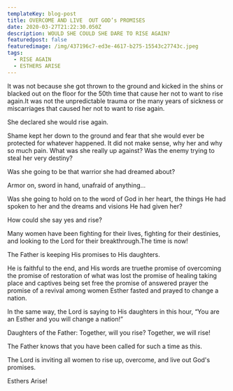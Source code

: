 ```yaml
---
templateKey: blog-post
title: OVERCOME AND LIVE  OUT GOD’s PROMISES
date: 2020-03-27T21:22:30.050Z
description: WOULD SHE COULD SHE DARE TO RISE AGAIN?
featuredpost: false
featuredimage: /img/437196c7-ed3e-4617-b275-15543c27743c.jpeg
tags:
  - RISE AGAIN
  - ESTHERS ARISE
---
```

It was not because she got thrown to the ground and kicked in the shins or blacked out on the floor for the 50th time that cause her not to want to rise again.It was not the unpredictable trauma or the many years of sickness or miscarriages that caused her not to want to rise again.  

She declared she would rise again. 



  Shame kept her down to the ground and fear that she would ever be protected for whatever happened. It did not make sense, why her and why so much pain. What was she really up against?  Was the enemy trying to steal her very destiny?



Was she going to be that warrior she had dreamed about?



 Armor on, sword in hand, unafraid of anything...



Was she going to hold on to the word of God in her heart, the things He had spoken to her and the dreams and visions He had given her?



How could she say yes and rise?



Many women have been fighting for their lives, fighting for their destinies, and looking to the Lord for their breakthrough.The time is now!



The Father is keeping His promises to His daughters. 



He is faithful to the end, and His words are truethe promise of overcoming the promise of restoration of what was lost the promise of healing taking place and captives being set free  the promise of answered prayer the promise of a revival among women Esther fasted and prayed to change a nation. 



In the same way, the Lord is saying to His daughters in this hour, “You are an Esther and you will change a nation!”



Daughters of the Father: Together, will you rise?  Together, we will rise!



The Father knows that you have been called for such a time as this.



The Lord is inviting all women to rise up, overcome, and live out God's promises.



Esthers Arise!
